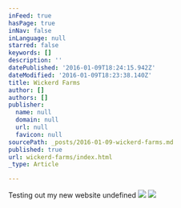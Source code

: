 ```yaml
---
inFeed: true
hasPage: true
inNav: false
inLanguage: null
starred: false
keywords: []
description: ''
datePublished: '2016-01-09T18:24:15.942Z'
dateModified: '2016-01-09T18:23:38.140Z'
title: Wickerd Farms
author: []
authors: []
publisher:
  name: null
  domain: null
  url: null
  favicon: null
sourcePath: _posts/2016-01-09-wickerd-farms.md
published: true
url: wickerd-farms/index.html
_type: Article

---
```

Testing out my new website
undefined
![](https://the-grid-user-content.s3-us-west-2.amazonaws.com/68f0290f-4e76-413d-963e-1a208c98199b.jpg)
![](https://the-grid-user-content.s3-us-west-2.amazonaws.com/3213d1a5-19ab-4c5e-bf8d-679efcd339c7.jpg)